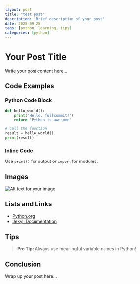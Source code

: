 ```yaml
---
layout: post
title: "test post"
description: "Brief description of your post"
date: 2025-09-25
tags: [python, learning, tips]
categories: [python]
---
```


# Your Post Title

Write your post content here...

## Code Examples

### Python Code Block
```python
def hello_world():
    print("Hello, fullcommit!")
    return "Python is awesome"

# Call the function
result = hello_world()
print(result)
```

### Inline Code
Use `print()` for output or `import` for modules.

## Images

![Alt text for your image](/fullcommit/assets/images/your-image.png)

## Lists and Links

- [Python.org](https://python.org)
- [Jekyll Documentation](https://jekyllrb.com/docs/)

## Tips

> **Pro Tip:** Always use meaningful variable names in Python!

## Conclusion

Wrap up your post here...
